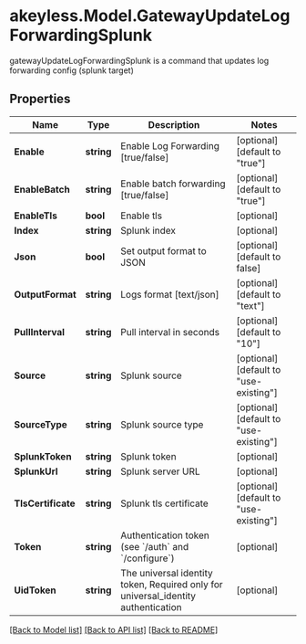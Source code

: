 # akeyless.Model.GatewayUpdateLogForwardingSplunk
gatewayUpdateLogForwardingSplunk is a command that updates log forwarding config (splunk target)

## Properties

Name | Type | Description | Notes
------------ | ------------- | ------------- | -------------
**Enable** | **string** | Enable Log Forwarding [true/false] | [optional] [default to "true"]
**EnableBatch** | **string** | Enable batch forwarding [true/false] | [optional] [default to "true"]
**EnableTls** | **bool** | Enable tls | [optional] 
**Index** | **string** | Splunk index | [optional] 
**Json** | **bool** | Set output format to JSON | [optional] [default to false]
**OutputFormat** | **string** | Logs format [text/json] | [optional] [default to "text"]
**PullInterval** | **string** | Pull interval in seconds | [optional] [default to "10"]
**Source** | **string** | Splunk source | [optional] [default to "use-existing"]
**SourceType** | **string** | Splunk source type | [optional] [default to "use-existing"]
**SplunkToken** | **string** | Splunk token | [optional] 
**SplunkUrl** | **string** | Splunk server URL | [optional] 
**TlsCertificate** | **string** | Splunk tls certificate | [optional] [default to "use-existing"]
**Token** | **string** | Authentication token (see &#x60;/auth&#x60; and &#x60;/configure&#x60;) | [optional] 
**UidToken** | **string** | The universal identity token, Required only for universal_identity authentication | [optional] 

[[Back to Model list]](../README.md#documentation-for-models) [[Back to API list]](../README.md#documentation-for-api-endpoints) [[Back to README]](../README.md)


